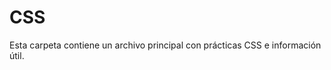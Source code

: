 # CSS
Esta carpeta contiene un archivo principal con prácticas CSS e información útil.
<!-- 
    - CSS son las siglas de Cascading Style Sheets (Hojas de estilo en cascada)
    - CSS describe cómo se deben mostrar los elementos HTML en la pantalla, en papel, o en otros medios
    - CSS ahorra mucho trabajo. Puede controlar el diseño de Varias páginas web a la vez
    - Las hojas de estilo externas se almacenan en archivos CSS
-------------------------------------------------------------------------------INFORMACIÓN---------------------------------------------------------------------------------------------
CSS se utiliza para definir estilos para sus páginas web, incluido el diseño, la maquetación y variaciones en la visualización para diferentes dispositivos y tamaños de pantalla.
Una regla CSS consta de un selector y un bloque de declaración.
h1         {             color:      blue;   font-size:  15px    }
(Selector) (Declaración) (Propiedad) (Valor) (Propiedad) (Valor) (Declaración)
El selector apunta al elemento HTML al que desea aplicar estilo.
El bloque de declaración contiene una o más declaraciones separadas por punto y coma.
Cada declaración incluye un nombre de propiedad CSS y un valor, separados por dos puntos.
Varias declaraciones CSS se separan con punto y coma y declaración Los bloques están rodeados de llaves.
---------------------------------------------------------------------------------------------------------------------------------------------------------------------------------------
Un selector CSS selecciona los elementos HTML que quieren estilizar.
Los selectores CSS se utilizan para "encontrar" (o seleccionar) los elementos HTML que quieren estilizar.
Podemos dividir los selectores CSS en cinco categorías:
    - Selectores simples (seleccione elementos según el nombre, la identificación, la clase)
        - El selector id utiliza el atributo id de un elemento HTML para seleccionar un elemento específico.
        El id de un elemento es único dentro de una página, por lo que el selector id es acostumbrado ¡Selecciona un elemento único!
        Para seleccionar un elemento con un identificador específico, escriba un carácter de numeral (#), seguido de El identificador del elemento.
        - El selector de clase selecciona elementos HTML con un atributo de clase específico.
        Para seleccionar elementos con una clase específica, escriba un carácter de punto (.) seguido de la opción nombre de la clase.
            También puede especificar que solo los elementos HTML específicos se vean afectados por una clase.
    - Selectores del combinador (seleccione elementos basados en una relación específica entre ellos)
        - El selector de agrupación selecciona todos los elementos HTML con el mismo estilo Definiciones.
    - Selectores de pseudoclase (seleccionar elementos en función de un estado determinado)
    - Selectores de pseudoelementos (seleccionar y aplicar estilo a una parte de un elemento)
    - Selectores de atributos (seleccionar elementos en función de un atributo o valor de atributo)
    El selector universal (*) selecciona todo el HTML elementos de la página.
---------------------------------------------------------------------------------------------------------------------------------------------------------------------------------------
Con un hoja de estilo externa, puede cambiar el aspecto de todo un sitio web cambiando ¡Solo un archivo!
Se puede utilizar una hoja de estilo interna si una sola página HTML tiene un estilo único.
Se puede utilizar un estilo en línea para aplicar un estilo único a un solo elemento.
Si se han definido algunas propiedades para el mismo selector (elemento) en diferentes hojas de estilo, Se utilizará el valor de la última hoja de estilo leída.
El archivo .css externo no debe contener ninguna etiqueta HTML.
No agregue un espacio entre el valor de la propiedad (20) y la unidad (px)
margin: 20 px;(MAL) margin: 20px;(BIEN)
---------------------------------------------------------------------------------------------------------------------------------------------------------------------------------------
Los comentarios se utilizan para explicar el código y pueden ayudar cuando edite el código fuente en una fecha posterior.
Los navegadores ignoran los comentarios.
/*Se comenta así*/
---------------------------------------------------------------------------------------------------------------------------------------------------------------------------------------
Los colores se especifican mediante nombres de color predefinidos o valores RGB, HEX, HSL, RGBA, HSLA.
    - Un valor de color RGB representa la luz ROJA, VERDE y AZUL.
        Cada parámetro (rojo, verde y azul) define la intensidad del color entre 0 y 255.
        Los valores de color RGBA son una extensión de los valores de color RGB con un canal alfa - que especifica la opacidad de un color.
    - Un color hexadecimal se especifica con: #RRGGBB, donde el RR (rojo), GG (verde) y BB (azul) enteros hexadecimales especifican los componentes de el color.
        Donde rr (rojo), gg (verde) y bb (azul) son valores hexadecimales entre 00 y ff (igual que el decimal 0-255).
        A veces verás un código hexadecimal de 3 dígitos en la fuente CSS.
        El código hexadecimal de 3 dígitos es una abreviatura de algunos códigos hexadecimales de 6 dígitos.
    - HSL significa tono, saturación y luminosidad.
        El tono es un grado en la rueda de colores de 0 a 360. 0 es rojo, 120 es verde y 240 es azul.
        La saturación es un valor porcentual. 0% significa un tono de gris y 100% es el color completo.
        La ligereza también es un porcentaje. El 0% es negro, el 50% no es ni claro ni oscuro, el 100% es blanco
        El parámetro alfa es un número entre 0.0 (totalmente transparente) y 1.0 (nada transparente):
CSS/HTML admite 140 nombres de colores estándar.
Puede establecer el color de fondo de los elementos HTML:
Puede establecer el color del texto:
Puede establecer el color de los bordes:
---------------------------------------------------------------------------------------------------------------------------------------------------------------------------------------
Las propiedades de fondo CSS se utilizan para agregar efectos de fondo para los elementos.
La propiedad especifica el color de fondo de un elemento.background-color
La propiedad especifica la opacidad/transparencia de un elemento. Puede tomar un valor de 0.0 a 1.0. Cuanto menor sea el valor, más transparente:opacity
Si no desea aplicar opacidad a los elementos secundarios, utilice valores de color RGBA. En el ejemplo siguiente se establece la opacidad del color de fondo y no del texto:
La propiedad especifica una imagen que se va a utilizar como fondo de un elemento.background-image
De forma predeterminada, la imagen se repite para que cubra todo el elemento.
Algunas imágenes deben repetirse solo horizontal o verticalmente, o se verán extrañas, así:
La propiedad se utiliza para Especifique la posición de la imagen de fondo.background-position
La propiedad especifica si la imagen de fondo debe desplazarse o fijarse (no se desplazará con el botón resto de la página):background-attachment
Para acortar el código, también es posible especificar todas las propiedades de fondo en una sola propiedad única. Esto se denomina propiedad abreviada.
---------------------------------------------------------------------------------------------------------------------------------------------------------------------------------------
La propiedad especifica el tipo de borde que se va a mostrar.border-style
Se permiten los siguientes valores:
    - dotted - Define un borde punteado
    - dashed - Define un borde discontinuo
    - solid - Define un borde sólido
    - double - Define un doble borde
    - groove - Define un borde ranurado 3D. El efecto depende del valor del color del borde
    - ridge - Define un borde estriado 3D. El efecto depende del valor del color del borde
    - inset - Define un borde de inserción 3D. El efecto depende del valor del color del borde
    - outset - Define un borde de inicio 3D. El efecto depende del valor del color del borde
    - none - No define ningún borde
    - hidden - Define un borde oculto
Ninguna de las OTRAS propiedades de borde CSS (de las que se enseñará a continuación) tendrá NINGÚN efecto a menos que se establezca la propiedad.border-style
La propiedad especifica el ancho de los cuatro bordes.border-width
El ancho se puede establecer como un tamaño específico (en px, pt, cm, em, etc.) o usando Uno de los tres valores predefinidos: thin, medium o thick:
La propiedad puede tener de uno a cuatro valores (para el borde superior, el borde derecho, borde inferior y el borde izquierdo):border-width
La propiedad se utiliza para establecer el color de los cuatro bordes.border-color
La propiedad puede tener de uno a cuatro valores (para el borde superior, el borde derecho, el borde inferior y el borde izquierdo). border-color
A partir de los ejemplos de las páginas anteriores, ha visto que es posible especificar un borde diferente para cada lado.
En CSS, también hay propiedades para especificar cada uno de los bordes (top, derecha, abajo e izquierda):
Como viste en la página anterior, hay muchas propiedades a tener en cuenta cuando se trata de fronteras.
Para acortar el código, también es posible especificar todas las propiedades de borde individuales en una propiedad.
La propiedad es una propiedad abreviada para las siguientes propiedades de borde individuales:border
    - border-width
    - border-style (obligatorio)
    - border-color
La propiedad se utiliza para agregar bordes redondeados a un elemento:border-radius
---------------------------------------------------------------------------------------------------------------------------------------------------------------------------------------
Los márgenes se utilizan para crear espacio alrededor de los elementos, fuera de los bordes definidos.
Con CSS, tienes control total sobre los márgenes. Hay propiedades para establecer el margen de cada lado de un elemento (superior, derecho, inferior e izquierdo).
Todas las propiedades de margen pueden tener los siguientes valores:
    - Automático: el navegador calcula el margen
    - Longitud: especifica un margen en px, pt, cm, etc.
    - % - especifica un margen en % de la anchura del elemento contenedor
    - inherit: especifica que el margen debe heredarse del elemento primario
Para acortar el código, es posible especificar todas las propiedades de margen en una propiedad.
La propiedad es una propiedad abreviada para las siguientes propiedades de margen individuales:margin
    Si la propiedad tiene cuatro valores:margin
    margin: 25px 50px 75px 100px;
        - El margen superior es de 25px
        - El margen derecho es de 50px
        - El margen inferior es de 75px
        - El margen izquierdo es de 100px
    Si la propiedad tiene tres valores:margin
    margin: 25px 50px 75px;
        - El margen superior es de 25px
        - Los márgenes derecho e izquierdo son de 50px
        - El margen inferior es de 75px
    Si la propiedad tiene dos valores:margin
    margin: 25px 50px;
        - Los márgenes superior e inferior son de 25px
        - Los márgenes derecho e izquierdo son de 50px
    Si la propiedad tiene un valor:margin
    margen: 25px;
        - Los cuatro márgenes son de 25px
Puede establecer la propiedad margin en para centrar horizontalmente el elemento dentro de su contenedor.auto
A veces, dos márgenes se colapsan en un solo margen.
Los márgenes superior e inferior de los elementos a veces se contraen en un solo margen que es igual al mayor de los dos márgenes.
¡Esto no sucede en los márgenes izquierdo y derecho! ¡Solo márgenes superior e inferior!
Por ejemplo, el elemento <h1> tiene un margen inferior de 50px y El <h2> tiene un margen superior establecido en 20px.
El sentido común parecería sugerir que el margen vertical entre el <h1> y el <h2> sería un total de 70px (50px + 20px). Pero debido al colapso de los márgenes, El margen real termina siendo de 50px.
---------------------------------------------------------------------------------------------------------------------------------------------------------------------------------------
El padding o relleno se utiliza para crear espacio alrededor del contenido de un elemento, dentro de los bordes definidos.
Las propiedades CSS se utilizan para generar espacio alrededor el contenido de un elemento, dentro de los bordes definidos.padding
Con CSS, tienes control total sobre el relleno. Hay propiedades para establecer el relleno de cada lado de un elemento (superior, derecho, inferior e izquierdo).
Todas las propiedades de relleno pueden tener los siguientes valores:
    - Longitud: especifica un relleno en PX, PT, CM, etc.
    - % - especifica un relleno en % de la anchura del elemento que lo contiene
    - inherit: especifica que el relleno debe heredarse del elemento primario
No se permiten valores negativos.
    Si la propiedad tiene cuatro valores:padding
    padding: 25px 50px 75px 100px;
        - El relleno superior es de 25px
        - El relleno derecho es de 50px
        - El relleno inferior es de 75px
        - El relleno izquierdo es de 100px
    si la propiedad tiene tres valores:padding
    padding: 25px 50px 75px;
        - El relleno superior es de 25px
        - Los rellenos derecho e izquierdo son de 50px
        - El relleno inferior es de 75px
    Si la propiedad tiene dos valores:padding
    relleno: 25px 50px;
        - Los rellenos superior e inferior son de 25px
        - Los rellenos derecho e izquierdo son de 50px
    Si la propiedad tiene un valor:padding
    relleno: 25px;
        - Los cuatro rellenos son de 25px
La propiedad CSS especifica el ancho del área de contenido del elemento. El área de contenido es la parte dentro del relleno, el borde y el margen de un elemento (el modelo de caja).width
Por lo tanto, si un elemento tiene un ancho especificado, el relleno agregado a ese elemento se añadirá a la anchura total del elemento. A menudo, este es un resultado indeseable.
Por ejemplo, el elemento <div> tiene un ancho de 300px. Sin embargo, el ancho real del elemento <div> será de 350px (300px + 25px de relleno izquierdo + 25px de relleno derecho):
Para mantener el ancho en 300px, sin importar la cantidad de relleno, puedes usar la propiedad box-sizing. Esto hace que el elemento mantenga su ancho real; si Si aumenta el relleno, el espacio de contenido disponible disminuirá.
---------------------------------------------------------------------------------------------------------------------------------------------------------------------------------------
El CSS y las propiedades se utilizan para establecer el altura y anchura de un elemento.heightwidth
La propiedad CSS se utiliza para establecer el ancho máximo de un elemento.max-width
Las propiedades height y width no incluyen relleno, bordes ni márgenes. Establece la altura/anchura del área dentro del relleno, el borde y el margen de el elemento.
Las propiedades y puede tener los siguientes valores:heightwidth
    - auto - Este es el valor predeterminado. El navegador Calcula la altura y la anchura
    - length - Define la altura/anchura en px, cm, etc.
    - % - Define la altura/anchura en porcentaje de El bloque contenedor
    - initial - Establece la altura/anchura en su Valor predeterminado
    - inherit - La altura/anchura será heredado de su valor primario
La propiedad se utiliza para establecer el ancho máximo de un elemento.max-width
Se puede especificar en valores de longitud, como px, cm, etc., o en porcentaje (%) de la que contiene, o se establece en none (esto es predeterminado. Significa que no hay un ancho máximo).max-width
El problema con lo anterior ocurre cuando la ventana del navegador es más pequeña que el ancho de el elemento (500px). A continuación, el navegador añade una barra de desplazamiento horizontal a la página.<div>
En su lugar, el uso en esta situación mejorará el manejo de las ventanas pequeñas por parte del navegador.max-width
---------------------------------------------------------------------------------------------------------------------------------------------------------------------------------------
En CSS todos los elementos HTML pueden ser considerados como cajas.
En CSS, el término "modelo de caja" se utiliza cuando se habla de diseño y maquetación.
El modelo de caja CSS es esencialmente una caja que envuelve cada elemento HTML. Consta de: contenido, relleno, bordes y márgenes. La siguiente imagen ilustra el modelo de caja:
Explicación de las diferentes partes:
    - Contenido: el contenido del cuadro, donde aparecen el texto y las imágenes.
    - Padding: despeja un área alrededor del contenido. El acolchado es transparente
    - Borde: un borde que rodea el padding y el contenido
    - Margen: despeja un área fuera del borde. El margen es transparente
Para establecer correctamente la anchura y la altura de un elemento en todos los navegadores, es necesario saber cómo funciona el modelo de caja.
Al establecer las propiedades width y height de un elemento con CSS, solo tienes que establecer el ancho y el alto del área de contenido. Para Calcular el ancho y alto total de un elemento, también debes incluir el relleno y los bordes.
---------------------------------------------------------------------------------------------------------------------------------------------------------------------------------------
Un contorno u outline es una línea dibujada fuera del borde del elemento.
Un contorno es una línea que se dibuja alrededor de los elementos, FUERA de los bordes, para hacer que el elemento "se destaque".
CSS tiene las siguientes propiedades de esquema:
    - outline-style
    - outline-color
    - outline-width
    - outline-offset
    - outline
¡El contorno difiere de los bordes! A diferencia del borde, el contorno es dibujado fuera del borde del elemento, y puede superponerse a otro contenido. Además, el outline NO forma parte de las dimensiones del elemento; la anchura y la altura totales del elemento no se ve afectado por la anchura del contorno.
    La propiedad especifica el estilo del contorno, y puede tener uno de los siguientes valores:outline-style
    - dotted - Define un contorno punteado
    - dashed - Define un contorno discontinuo
    - solid - Define un contorno sólido
    - double - Define un doble contorno
    - groove - Define un contorno ranurado en 3D
    - ridge - Define un contorno estriado en 3D
    - inset - Define un contorno de inserción 3D
    - outset - Define un contorno inicial 3D
    - none - No define ningún contorno
    - hidden - Define un contorno oculto
Ninguna de las otras propiedades de esquema (de las que se enseñará a continuación) tendrá NINGÚN efecto a menos que se establezca la propiedad.outline-style
La propiedad especifica el ancho del contorno, y puede tener uno de los siguientes valores:outline-width
    - thin (típicamente 1px)
    - medium (normalmente 3px)
    - thick (normalmente 5px)
    Un tamaño específico (en px, pt, cm, em, etc.)
La propiedad se utiliza para establecer el color del contorno.outline-color
La propiedad es una propiedad abreviada de Establecer las siguientes propiedades de esquema individuales:outline
    - outline-width
    - outline-style (obligatorio)
    - outline-color
La propiedad añade espacio entre un contorno y el borde/borde de un elemento. El espacio entre un outline y su contorno es transparente.outline-offset
---------------------------------------------------------------------------------------------------------------------------------------------------------------------------------------
CSS tiene muchas propiedades para dar formato al texto.
La propiedad se utiliza para establecer el color del texto. El color se especifica mediante:color
El alto contraste es muy importante para las personas con problemas de visión. Por lo tanto, asegúrese siempre de que el contraste entre el color del texto y el color de fondo (o imagen de fondo) es bueno!
Las propiedades para alinear texto son:
    - text-align
        La propiedad se utiliza para establecer la alineación horizontal de un texto.text-align
        Un texto puede estar alineado a la izquierda o a la derecha, centrado o justificado.
        En el ejemplo siguiente se muestra el texto alineado al centro y alineado a la izquierda y a la derecha (La alineación a la izquierda es la predeterminada si la dirección del texto es de izquierda a derecha y a la derecha La alineación es predeterminada si la dirección del texto es de derecha a izquierda):
            Cuando la propiedad se establece en "justify", cada línea es estirado de modo que cada línea tenga el mismo ancho, y los márgenes izquierdo y derecho sean Recto (como en revistas y periódicos)
    - text-align-last
        La propiedad especifica cómo alinear la última línea de un texto.text-align-last
    - direction
    - unicode-bidi
        Las propiedades direction y unicode-bidi se pueden usar para cambiar la dirección del texto de un elemento: 
    - vertical-align
        La propiedad establece la alineación vertical de un elemento.vertical-align
        Establezca la alineación vertical de una imagen en un texto:
La propiedad se utiliza para agregar Una línea de decoración a texto.text-decoration-line
Puede combinar más de un valor, como sobrelínea y subrayado para mostrar líneas tanto por encima como por debajo de un texto.
No se recomienda subrayar el texto que no es un enlace, ya que esto a menudo confunde al lector.
La propiedad se utiliza para Establece el color de la línea de decoración.text-decoration-color
La propiedad se utiliza para Establece el estilo de la línea de decoración.text-decoration-style
La propiedad se utiliza para Establece el grosor de la línea de decoración.text-decoration-thickness
    La propiedad es una taquigrafía Propiedad para:text-decoration
    - text-decoration-line (obligatorio)
    - text-decoration-color (Opcional)
    - text-decoration-style (Opcional)
    - text-decoration-thickness (Opcional)
La propiedad se utiliza para especificar letras mayúsculas y minúsculas en un texto.text-transform
Se puede usar para convertir todo en letras mayúsculas o minúsculas, o Escribe en mayúscula la primera letra de cada palabra:
La propiedad se utiliza para especificar la sangría de la primera línea de un texto:text-indent
La propiedad se utiliza para especificar el espacio entre los caracteres de un texto.letter-spacing
La propiedad se utiliza para especificar el espacio entre líneas:line-height
La propiedad se utiliza para especificar el espacio entre las palabras de un texto.word-spacing
La propiedad especifica cómo se controlan las líneas dentro de un elemento.white-space
La propiedad agrega sombra al texto.text-shadow
En su uso más simple, solo se especifica la sombra horizontal (2px) y la sombra vertical (2px):
---------------------------------------------------------------------------------------------------------------------------------------------------------------------------------------
Elegir la fuente correcta tiene un gran impacto en la forma en que los lectores experimentan un sitio web.
La fuente correcta puede crear una identidad fuerte para tu marca.
Es importante usar una fuente que sea fácil de leer. La fuente agrega valor a su texto. También es importante elegir el color y el tamaño del texto correctos para la fuente.
En CSS hay cinco familias de fuentes genéricas:
    - Las fuentes serif tienen un pequeño trazo en los bordes de cada letra. Crean una sensación de formalidad y elegancia.
    - Las fuentes sans-serif tienen líneas limpias (sin trazos pequeños adjuntos). Crean un aspecto moderno y minimalista.
    - Fuentes monoespaciadas: aquí todas las letras tienen el mismo ancho fijo. Crean un aspecto mecánico.
    - Las fuentes cursivas imitan la escritura humana.
    - Las fuentes de fantasía son fuentes decorativas/lúdicas.
En CSS, usamos la propiedad para especificar la fuente de un texto.font-family
La propiedad debe contener varios nombres de fuente como un sistema de "respaldo", para garantizar la máxima compatibilidad entre navegadores/sistemas operativos. Comience con la fuente que desee y termine con una familia genérica (para permitir que el navegador elija una fuente similar en la familia genérica, si no hay otras fuentes disponible). Los nombres de las fuentes deben estar separados por comas.
Si el nombre de la fuente es más de una palabra, debe estar entre comillas, como: "Times New Roman".
Las fuentes seguras para la Web son fuentes que se instalan universalmente en todos los navegadores y dispositivos.
Sin embargo, no existen fuentes 100% completamente seguras para la web. Siempre hay un Posibilidad de que no se encuentre una fuente o no esté instalada correctamente.
Por lo tanto, es muy importante utilizar siempre fuentes alternativas.
Esto significa que debe agregar una lista de "fuentes de copia de seguridad" similares en la propiedad. Si el La primera fuente no funciona, el navegador probará la siguiente, y la siguiente, y así sucesivamente. Termine siempre la lista con un nombre genérico de familia de fuentes.font-family
La siguiente lista son las mejores fuentes seguras para la web para HTML y CSS:
    - Arial (sans-serif)
    - Verdana (sans-serif)
    - Tahoma (sans-serif)
    - Trebuchet MS (sans-serif)
    - Times New Roman (serif)
    - Georgia (serif)
    - Garamond (serif)
    - Courier New (monoespaciado)
    - Brush Script MT (cursiva)
La propiedad se usa principalmente para especificar texto en cursiva.font-style
Esta propiedad tiene tres valores:
    - normal: el texto se muestra normalmente
    - italic - El texto se muestra en cursiva
    - oblique - El texto está "inclinado" (oblicuo es muy similar a la cursiva, pero menos compatible)
La propiedad especifica el grosor de una fuente:font-weight
La propiedad especifica si un texto debe o no se mostrará en una fuente de versalitas.font-variant
    En una fuente de versalitas, todas las letras minúsculas se convierten en mayúsculas letras. Sin embargo, las letras mayúsculas convertidas aparecen en un tamaño de fuente más pequeño que las letras mayúsculas originales del texto.
La propiedad establece el tamaño del texto.font-size
Ser capaz de gestionar el tamaño del texto es importante en el diseño web. Sin embargo, usted no debe usar ajustes de tamaño de fuente para hacer que los párrafos parezcan encabezados, o Los encabezados parecen párrafos.
Utilice siempre las etiquetas HTML adecuadas, como <h1> - <h6> para los encabezados y <p> para Párrafos.
El valor font-size puede ser un tamaño absoluto o relativo.
    Tamaño absoluto:
        Establece el texto en un tamaño especificado
        No permite al usuario cambiar el tamaño del texto en todos los navegadores (malo por razones de accesibilidad)
        El tamaño absoluto es útil cuando se conoce el tamaño físico de la salida
    Tamaño relativo:
        Establece el tamaño relativo a los elementos circundantes
        Permite al usuario cambiar el tamaño del texto en los navegadores
Si usa píxeles, aún puede usar la herramienta de zoom para cambiar el tamaño de toda la página.
Para permitir a los usuarios cambiar el tamaño del texto (en el menú del navegador), muchos Los desarrolladores usan EM en lugar de píxeles.
1em es igual al tamaño de fuente actual. El tamaño de texto predeterminado en los navegadores es 16px. Por lo tanto, el tamaño predeterminado de 1em es de 16px.
El tamaño se puede calcular de píxeles a em usando esta fórmula: pixels/16=em
En el ejemplo anterior, el tamaño del texto en em es el mismo que en el ejemplo anterior en píxeles. Sin embargo, con el tamaño em, es posible ajustar el tamaño del texto en todos los navegadores.
Desafortunadamente, todavía hay un problema con las versiones anteriores de Internet Explorer. El texto se vuelve más grande de lo que debería cuando se hace más grande, y más pequeño de lo que debería cuando se hace más pequeño.
La solución que funciona en todos los navegadores es establecer un tamaño de fuente predeterminado en Porcentaje para el elemento <body>:
El tamaño del texto se puede establecer con una unidad, lo que significa el "ancho de la ventana gráfica".vw
De esa manera, el tamaño del texto seguirá el tamaño de la ventana del navegador:
Viewport es el tamaño de la ventana del navegador. 1VW = 1% del ancho de la ventana gráfica. Si la ventana gráfica tiene 50 cm de ancho, 1vw es 0,5 cm
Si no desea utilizar ninguna de las fuentes estándar en HTML, puede utilizar Google Fonts.
Las fuentes de Google son de uso gratuito y tienen más de 1000 fuentes para elegir.
¡Solicitar varias fuentes puede ralentizar sus páginas web! Así que ten cuidado con eso.
Por supuesto, puedes diseñar Google Fonts como quieras, ¡con CSS!
Las buenas combinaciones de fuentes son esenciales para un gran diseño.
Para acortar el código, también es posible especificar todas las propiedades de fuente individuales en una propiedad.
La propiedad es una propiedad abreviada para:font
    - font-style
    - font-variant
    - font-weight
    - font-size/line-height
    - font-family
---------------------------------------------------------------------------------------------------------------------------------------------------------------------------------------
La forma más sencilla de añadir un icono a tu página HTML es con una biblioteca de iconos, como Font Awesome.
Todos los iconos de las bibliotecas de iconos que aparecen a continuación son vectores escalables que pueden personalizarse con CSS (tamaño, color, sombra, etc.)
---------------------------------------------------------------------------------------------------------------------------------------------------------------------------------------
Con CSS, los enlaces se pueden diseñar de muchas maneras diferentes.
Los enlaces se pueden diseñar con cualquier propiedad CSS
Además, los enlaces se pueden diseñar de manera diferente según el estado en el que se encuentren.
Los cuatro estados de enlace son:
    - a:link - Un enlace normal y no visitado
    - a:visited - Un enlace que el usuario ha visitado
    - a:hover - Un enlace cuando el usuario pasa el ratón por encima de él
    - a:active - Un enlace en el momento en que se hace clic en él
Al establecer el estilo para varios estados de vínculo, hay algunas reglas de orden:
a:hover DEBE ir después de a:link y a:visited
a:active DEBE venir después de a:hover
La propiedad se utiliza principalmente para eliminar subrayados de los enlaces:text-decoration
La propiedad se puede utilizar para especificar un color de fondo para los vínculos:background-color
---------------------------------------------------------------------------------------------------------------------------------------------------------------------------------------
En HTML, hay dos tipos principales de listas:
    - Listas desordenadas (<ul>): los elementos de la lista están marcados con viñetas
    - Listas ordenadas (<ol>): los elementos de la lista están marcados con números o letras
Las propiedades de la lista CSS le permiten:
    - Establecer diferentes marcadores de elementos de lista para listas ordenadas
    - Establecer diferentes marcadores de elementos de lista para listas desordenadas
    - Establecer una imagen como marcador de elemento de lista
    - Agregar colores de fondo a listas y elementos de lista
La propiedad especifica el tipo de elemento de lista marcador.list-style-type
Algunos de los valores son para listas desordenadas y otros para listas ordenadas.
La propiedad especifica una imagen como lista Marcador de objeto:list-style-image
La propiedad especifica la posición de los marcadores de elementos de lista (viñetas).list-style-position
    "list-style-position: outside;" significa que las viñetas estarán fuera el elemento de lista. El inicio de cada línea de un elemento de lista se alineará verticalmente. Este es el valor predeterminado:
    "list-style-position: inside;" significa que las viñetas estarán dentro el elemento de lista. Como es parte del elemento de la lista, será parte del texto y Inserta el texto al principio:
La propiedad también Se puede ser  utiliza para eliminar los marcadores/viñetas. Tenga en cuenta que la lista también tiene un margen predeterminado y relleno. Para eliminar esto, agregue a <ul> o <ol>:list-style-type:none margin:0 padding:0
La propiedad es una propiedad abreviada. Se utiliza para establecer todos los valores Enumere las propiedades en una declaración:list-style
Cuando se utiliza la propiedad abreviada, el orden de los valores de propiedad es:
    - list-style-type (si se especifica una imagen de estilo de lista, El valor de esta propiedad se mostrará si la imagen por alguna razón no se puede mostrar)
    - list-style-position (especifica si los marcadores de elementos de lista deben aparecer dentro o fuera del flujo de contenido)
    - list-style-image (especifica una imagen como elemento de lista marcador)
Si falta uno de los valores de propiedad anteriores, el valor predeterminado de la propiedad Se insertará la propiedad que falta, si la hubiera.
También podemos estilizar listas con colores, para que se vean un poco más interesante.
Cualquier cosa que se agregue a la etiqueta <ol> o <ul>, afecta a toda la lista, mientras que Las propiedades añadidas a la etiqueta <li> afectarán a los elementos individuales de la lista:
---------------------------------------------------------------------------------------------------------------------------------------------------------------------------------------
El aspecto de una tabla HTML se puede mejorar en gran medida con CSS:
Para especificar los bordes de la tabla en CSS, utilice la propiedad.border
Si necesita una tabla que abarque toda la pantalla (ancho completo), agregue a la etiqueta<Tabla> la propiedad:width: 100%
La propiedad establece si los bordes de la tabla debe contraerse en un solo borde:border-collapse
La anchura y la altura de una tabla se definen mediante las propiedades y.widthheight
La propiedad establece la alineación horizontal (como izquierda, derecha o centro) del contenido en <th> o <td>.text-align
De forma predeterminada, el contenido de los elementos <th> están alineados al centro y el El contenido de los elementos <td> se alinea a la izquierda.
Para alinear al centro el contenido de los elementos <td> también, use :text-align: center
La propiedad establece la alineación vertical (como superior, inferior o central) del contenido en <th> o <td>.vertical-align
De forma predeterminada, la alineación vertical del contenido de una tabla es media (tanto para la <th> y <td> elementos)
Para controlar el espacio entre el borde y el contenido de una tabla, utilice la propiedad en <td> y <th> elementos:padding
Utilice el selector de <tr> para resaltar las filas de la tabla con el ratón sobre::hover
Una tabla adaptable mostrará una barra de desplazamiento horizontal si la pantalla es demasiado pequeña para mostrar el contenido completo:
Agregue un elemento contenedor (como <div>) alrededor del elemento <table> para que responda:overflow-x:auto
En OS X Lion (en Mac), las barras de desplazamiento están ocultas de forma predeterminada y solo se muestran cuando se usan (aunque se haya establecido "overflow:scroll").
---------------------------------------------------------------------------------------------------------------------------------------------------------------------------------------
La propiedad display es la propiedad CSS más importante para controlar el diseño.
La propiedad especifica si se muestra un elemento y cómo se muestra.display
Cada elemento HTML tiene un valor de visualización predeterminado según el tipo de elemento
Un elemento de nivel de bloque siempre comienza en una nueva línea y ocupa todo el ancho disponible (se extiende hacia la izquierda y hacia la derecha tanto como puede).
Un elemento en línea no comienza en una nueva línea y solo ocupa el ancho necesario.
display: none; se usa comúnmente con JavaScript para ocultar y mostrar elementos sin eliminarlos y volver a crearlos.Como se mencionó, cada elemento tiene un valor de visualización predeterminado. Sin embargo, puede Anule esto.
Cambiar un elemento en línea a un elemento de bloque, o viceversa, puede ser útil para Hacer que la página se vea de una manera específica y seguir los estándares de la web.
Un ejemplo común es la creación de elementos en línea para menús horizontales:<li>
Establecer la propiedad display de un elemento solo cambia la forma en que se muestra el elemento, NO qué tipo de elemento es. Por lo tanto, no se permite un elemento en línea con para tener otros elementos de bloque dentro de él
La ocultación de un elemento se puede hacer estableciendo la propiedad en . El elemento se ocultará y la página se mostrará como si el elemento no lo estuviera allí:displaynone
también oculta un elemento.
Sin embargo, el elemento seguirá ocupando el mismo espacio como antes. El elemento estará oculto, pero seguirá afectando al diseño:
---------------------------------------------------------------------------------------------------------------------------------------------------------------------------------------
Como se mencionó en el capítulo anterior; Un elemento de nivel de bloque siempre ocupa todo el ancho disponible (se extiende hacia la izquierda y hacia la derecha tanto como puede).
Establecer el width de un elemento a nivel de bloque evitará que se estire hasta los bordes de su contenedor. A continuación, puede establecer el parámetro márgenes a auto, para centrar horizontalmente el elemento dentro de su contenedor. El ocupará el ancho especificado y el espacio restante se dividirá equitativamente entre los dos márgenes:
El problema con lo anterior ocurre cuando la ventana del navegador está más pequeño que el ancho de el elemento. A continuación, el navegador añade una barra de desplazamiento horizontal a la página.<div>
Usar en su lugar, max-width en esta situación, mejorará el Manejo de ventanas pequeñas por parte del navegador. Esto es importante a la hora de hacer que un sitio sea utilizable En dispositivos pequeños: NO FUNCIONA CON %
---------------------------------------------------------------------------------------------------------------------------------------------------------------------------------------
La propiedad especifica el tipo de método de posicionamiento utilizado para un elemento.position
Hay cinco valores de posición diferentes:
    - static
        Los elementos HTML se colocan estáticos de forma predeterminada.
        Los elementos posicionados estáticamente no se ven afectados por las propiedades superior, inferior, izquierda y derecha.
        Un elemento con no se coloca de ninguna manera especial; Lo es Siempre posicionado de acuerdo con el flujo normal de la página:position: static;
    - relative
        Un elemento con position: relative; se coloca en relación con su posición normal.
        Si se establecen las propiedades superior, derecha, inferior e izquierda de un elemento con una posición relativa, se producirá para ser ajustado lejos de su posición normal. El resto del contenido no se ajustará para que quepa en ningún hueco dejado por el elemento.
    - fixed
        Un elemento con se coloca en relación con la ventana gráfica, lo que significa que siempre permanece en el mismo lugar incluso si se desplaza la página. La parte superior, Las propiedades right, bottom e left se utilizan para colocar el elemento.position: fixed;
        Un elemento fijo no deja un hueco en la página donde normalmente se habría ubicado.
    - absolute
        Un elemento con se coloca en relación con el antecesor posicionado más cercano (en lugar de colocarse en relación con la ventana gráfica, como fijo).position: absolute;
        Sin embargo; Si un elemento posicionado en absoluto no tiene antecesores posicionados, Utiliza el cuerpo del documento y se mueve junto con el desplazamiento de la página.
        Los elementos posicionados en posición absoluta se eliminan del flujo normal y pueden superponerse elementos.
    - sticky
        Un elemento con se coloca en función de la posición de desplazamiento del usuario.position: sticky;
        Un elemento adhesivo alterna entre relativefixed y fixed, dependiendo de la posición de desplazamiento. Se coloca en relación hasta que se alcanza una posición de desplazamiento determinada en la ventana gráfica, luego se "pega" en su lugar (como position:fixed).
-->